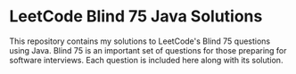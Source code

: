 # LeetCode Blind 75 Java Solutions

This repository contains my solutions to LeetCode's Blind 75 questions using Java. Blind 75 is an important set of questions for those preparing for software interviews. Each question is included here along with its solution.
